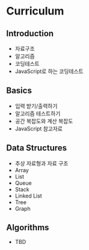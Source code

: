 # Curriculum

## Introduction

- 자료구조
- 알고리즘
- 코딩테스트
- JavaScript로 하는 코딩테스트

## Basics

- 입력 받기/출력하기
- 알고리즘 테스트하기
- 공간 복잡도와 계산 복잡도
- JavaScript 참고자료

## Data Structures

- 추상 자료형과 자료 구조
- Array
- List
- Queue
- Stack
- Linked List
- Tree
- Graph

## Algorithms

- TBD
